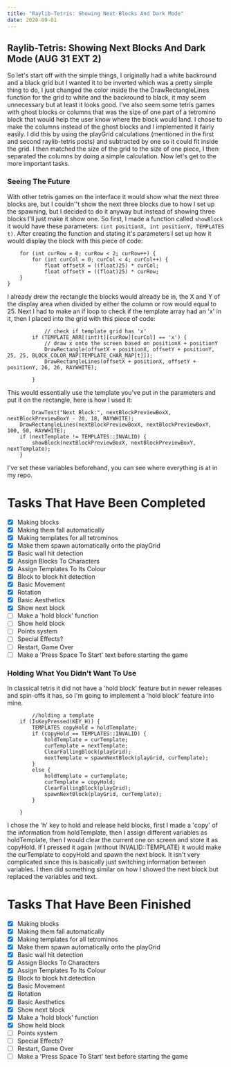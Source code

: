 ```yaml
---
title: "Raylib-Tetris: Showing Next Blocks And Dark Mode"
date: 2020-09-01
---
```

## Raylib-Tetris: Showing Next Blocks And Dark Mode (AUG 31 EXT 2)
So let's start off with the simple things, I originally had a white backround and a black grid but I wanted it to be inverted which was a pretty simple thing to do, I just changed the color inside the the DrawRectangleLines function for the grid to white and the backround to black, it may seem unnecessary but at least it looks good. I've also seem some tetris games with ghost blocks or columns that was the size of one part of a tetromino block that would help the user know where the block would land. I chose to make the columns instead of the ghost blocks and I implemented it fairly easily. I did this by using the playGrid calculations (mentioned in the first and second raylib-tetris posts) and subtracted by one so it could fit inside the grid. I then matched the size of the grid to the size of one piece, I then separated the columns by doing a simple calculation. Now let's get to the more important tasks.

### Seeing The Future
With other tetris games on the interface it would show what the next three blocks are, but I couldn''t show the next three blocks due to how I set up the spawning, but I decided to do it anyway but instead of showing three blocks I'll just make it show one. So first, I made a function called `showBlock` it would have these parameters: `(int positionX, int positionY, TEMPLATES t)`. After creating the function and stating it's parameters I set up how it would display the block with this piece of code:

    	for (int curRow = 0; curRow < 2; curRow++) {
			for (int curCol = 0; curCol < 4; curCol++) {
				float offsetX = ((float)25) * curCol;
				float offsetY = ((float)25) * curRow;
		}
	}
I already drew the rectangle the blocks would already be in, the X and Y of the display area when divided by either the column or row would equal to 25. Next I had to make an if loop to check if the template array had an 'x' in it, then I placed into the grid with this piece of code:

    			// check if template grid has 'x'
			if (TEMPLATE_ARR[(int)t][curRow][curCol] == 'x') {
				// draw x onto the screen based on positionX + positionY
				DrawRectangle(offsetX + positionX, offsetY + positionY, 25, 25, BLOCK_COLOR_MAP[TEMPLATE_CHAR_MAP[t]]);
				DrawRectangleLines(offsetX + positionX, offsetY + positionY, 26, 26, RAYWHITE);

			}

  This would essentially use the template you've put in the parameters and put it on the rectangle, here is how I used it:
  

    		DrawText("Next Block:", nextBlockPreviewBoxX, nextBlockPreviewBoxY - 20, 18, RAYWHITE);
		DrawRectangleLines(nextBlockPreviewBoxX, nextBlockPreviewBoxY, 100, 50, RAYWHITE);
		if (nextTemplate != TEMPLATES::INVALID) {
			showBlock(nextBlockPreviewBoxX, nextBlockPreviewBoxY, nextTemplate);
		}
I've set these variables beforehand, you can see where everything is at in my repo.

# Tasks That Have Been Completed

 - [x] Making blocks
 - [x] Making them fall automatically
 - [x] Making templates for all tetrominos
 - [x] Make them spawn automatically onto the playGrid
 - [x] Basic wall hit detection
 - [x] Assign Blocks To Characters
 - [x] Assign Templates To Its Colour
 - [x] Block to block hit detection
 - [x] Basic Movement
 - [x] Rotation
 - [x] Basic Aesthetics
 - [x] Show next block
 - [ ] Make a 'hold block' function
 - [ ] Show held block
 - [ ] Points system
 - [ ] Special Effects?
 - [ ] Restart, Game Over
 - [ ] Make a 'Press Space To Start' text before starting the game

### Holding What You Didn't Want To Use
In classical tetris it did not have a 'hold block' feature but in newer releases and spin-offs it has, so I'm going to implement a 'hold block' feature into mine. 

    		//holding a template
		if (IsKeyPressed(KEY_H)) {
			TEMPLATES copyHold = holdTemplate;
			if (copyHold == TEMPLATES::INVALID) {
				holdTemplate = curTemplate;
				curTemplate = nextTemplate;
				ClearFallingBlock(playGrid);
				nextTemplate = spawnNextBlock(playGrid, curTemplate);
			}
			else {
				holdTemplate = curTemplate;
				curTemplate = copyHold;
				ClearFallingBlock(playGrid);
				spawnNextBlock(playGrid, curTemplate);
			}
			
		}

I chose the 'h' key to hold and release held blocks, first I made a 'copy' of the information from holdTemplate, then I assign different variables as holdTemplate, then I would clear the current one on screen and store it as copyHold. If I pressed it again (without INVALID::TEMPLATE) it would make the curTemplate to copyHold and spawn the next block. It isn't very complicated since this is basically just switching information between variables. I then did something similar on how I showed the next block but replaced the variables and text.

# Tasks That Have Been Finished

 - [x] Making blocks
 - [x] Making them fall automatically
 - [x] Making templates for all tetrominos
 - [x] Make them spawn automatically onto the playGrid
 - [x] Basic wall hit detection
 - [x] Assign Blocks To Characters
 - [x] Assign Templates To Its Colour
 - [x] Block to block hit detection
 - [x] Basic Movement
 - [x] Rotation
 - [x] Basic Aesthetics
 - [x] Show next block
 - [x] Make a 'hold block' function
 - [x] Show held block
 - [ ] Points system
 - [ ] Special Effects?
 - [ ] Restart, Game Over
 - [ ] Make a 'Press Space To Start' text before starting the game
